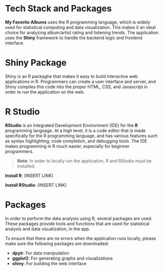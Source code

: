 # Tech Stack and Packages

**My Favorite Albums** uses the R programming language, which is widely used for statistical computing and data visualization. This makes it an ideal choice for analyzing album/artist rating and listening trends. The application uses the **Shiny** framework to handle the backend logic and frontend interface. 


# Shiny Package
Shiny is an R packaghe that makes it easy to build interactive web applications in R. Programmers can create a user interface and server, and Shiny compiles this code into the proper HTML, CSS, and Javascript in order to run the application on the web. 


# R Studio
**RStudio** is an Integrated Development Environment (IDE) for the **R** programming language. At a high level, it is a code editor that is made specifically for the R programming language, and has various features such as syntax highlighting, code completion, and debugging tools. The IDE makes programming in R much easier, especially for beginner programmers.


> **Note**: In order to locally run the application, R and RStudio must be installed.


**Install R**:  (INSERT LINK)

**Install RStudio**: (INSERT LINK)


# Packages
In order to perform the data analysis using R, several packages are used. These packages provide tools and functions that are used for statistical analysis and data visualization, in the app. 

To ensure that there are no errors when the application runs locally, please make sure the following packages are downloaded:

- **dpylr**: For data manipulation
- **ggplot2**: For generating graphs and visualizations
- **shiny**: For building the web interface